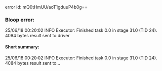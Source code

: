 error id: mQ0tHmUU/aoT1gduuP4b0g==
### Bloop error:

25/06/18 00:20:02 INFO Executor: Finished task 0.0 in stage 31.0 (TID 24). 4084 bytes result sent to driver
#### Short summary: 

25/06/18 00:20:02 INFO Executor: Finished task 0.0 in stage 31.0 (TID 24). 4084 bytes result sent to...